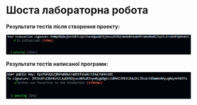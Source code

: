 # Шоста лабораторна робота

**Результати тестів після створення проекту:**

<p>
  <img src="./img/result1.png">
</p>

**Результати тестів написаної програми:**

<p>
  <img src="./img/result2.png">
</p>